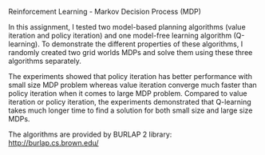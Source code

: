 
Reinforcement Learning - Markov Decision Process (MDP)

In this assignment, I tested two model-based planning algorithms (value iteration and policy iteration) and one model-free learning algorithm (Q-learning). To demonstrate the different properties of these algorithms, I randomly created two grid worlds MDPs and solve them using these three algorithms separately. 

The experiments showed that policy iteration has better performance with small size MDP problem whereas value iteration converge much faster than policy iteration when it comes to large MDP problem. Compared to value iteration or policy iteration, the experiments demonstrated that Q-learning takes much longer time to find a solution for both small size and large size MDPs.

The algorithms are provided by BURLAP 2 library:
http://burlap.cs.brown.edu/
